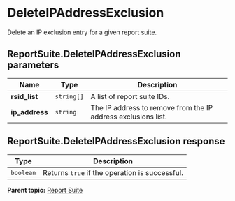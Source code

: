 # DeleteIPAddressExclusion

Delete an IP exclusion entry for a given report suite.

## ReportSuite.DeleteIPAddressExclusion parameters

|Name|Type|Description|
|----|----|-----------|
|**rsid_list** |`string[]` |A list of report suite IDs.|
|**ip_address** |`string` |The IP address to remove from the IP address exclusions list.|

## ReportSuite.DeleteIPAddressExclusion response

|Type|Description|
|----|-----------|
|`boolean` |Returns `true` if the operation is successful.|

**Parent topic:** [Report Suite](../../methods/report_suite/r_methods_reportsuite.md)

